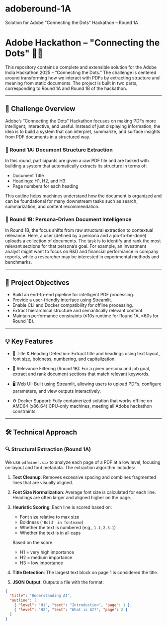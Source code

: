 # adoberound-1A
Solution for Adobe "Connecting the Dots" Hackathon – Round 1A


# Adobe Hackathon – "Connecting the Dots" 📄🤖

This repository contains a complete and extensible solution for the Adobe India Hackathon 2025 – “Connecting the Dots.” The challenge is centered around transforming how we interact with PDFs by extracting structure and meaning from static documents. The project is built in two parts, corresponding to Round 1A and Round 1B of the hackathon.

---

## 🧩 Challenge Overview

Adobe’s “Connecting the Dots” Hackathon focuses on making PDFs more intelligent, interactive, and useful. Instead of just displaying information, the idea is to build a system that can interpret, summarize, and surface insights from PDF documents in a structured way.

### 🔹 Round 1A: Document Structure Extraction

In this round, participants are given a raw PDF file and are tasked with building a system that automatically extracts its structure in terms of:
- Document Title
- Headings: H1, H2, and H3
- Page numbers for each heading

This outline helps machines understand how the document is organized and can be foundational for many downstream tasks such as search, summarization, and content recommendation.

### 🔹 Round 1B: Persona-Driven Document Intelligence

In Round 1B, the focus shifts from raw structural extraction to contextual relevance. Here, a user (defined by a persona and a job-to-be-done) uploads a collection of documents. The task is to identify and rank the most relevant sections for that persona’s goal. For example, an investment analyst might want to focus on R&D and financial performance in company reports, while a researcher may be interested in experimental methods and benchmarks.

---

## 🎯 Project Objectives

- Build an end-to-end pipeline for intelligent PDF processing.
- Provide a user-friendly interface using Streamlit.
- Enable CLI and Docker compatibility for offline processing.
- Extract hierarchical structure and semantically relevant content.
- Maintain performance constraints (≤10s runtime for Round 1A, ≤60s for Round 1B).

---

## 💡 Key Features

- 📑 Title & Heading Detection:
  Extract title and headings using text layout, font size, boldness, numbering, and capitalization.
  
- 🧠 Relevance Filtering (Round 1B):
  For a given persona and job goal, extract and rank document sections that match relevant keywords.

- 🖥️ Web UI:
  Built using Streamlit, allowing users to upload PDFs, configure parameters, and view outputs interactively.

- ⚙️ Docker Support:
  Fully containerized solution that works offline on AMD64 (x86_64) CPU-only machines, meeting all Adobe hackathon constraints.

---

## 🛠 Technical Approach

### 🔍 Structural Extraction (Round 1A)

We use `pdfminer.six` to analyze each page of a PDF at a low level, focusing on layout and font metadata. The extraction algorithm includes:

1. **Text Cleanup**:
   Removes excessive spacing and combines fragmented lines that are visually aligned.

2. **Font Size Normalization**:
   Average font size is calculated for each line. Headings are often larger and aligned higher on the page.

3. **Heuristic Scoring**:
   Each line is scored based on:
   - Font size relative to max size
   - Boldness (`'Bold' in fontname`)
   - Whether the text is numbered (e.g., `1.1`, `2.3.1`)
   - Whether the text is in all caps

   Based on the score:
   - H1 = very high importance
   - H2 = medium importance
   - H3 = low importance

4. **Title Detection**:
   The largest text block on page 1 is considered the title.

5. **JSON Output**:
   Outputs a file with the format:

```json
{
  "title": "Understanding AI",
  "outline": [
    { "level": "H1", "text": "Introduction", "page": 1 },
    { "level": "H2", "text": "What is AI?", "page": 2 }
  ]
}

